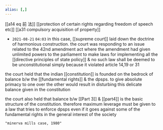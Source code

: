 ```yaml
---
alias: [,]
---
```

[[a14 eq 前 法]] [[protection of certain rights regarding freedom of speech etc]] [[a31 compulsory acquisition of property]]

- `2021-08-21`  `04:03`
in this case, [[supreme court]] laid down the doctrine of harmonious construction. the court was responding to an issue related to the 42nd amendment act where the amendment had given unlimited powers to the parliament to make laws for implementing all the [[directive principles of state policy]] & no such law shall be deemed to be unconstitutional simply because it violated article 14,19 or 31

the court held that the indian [[constitution]] is founded on the bedrock of balance b/w the [[fundamental rights]] & the dpsps. to give absolute primacy to one over the other would result in disturbing this delicate balance given in the constitution

the court also held that balance b/w [[Part 3]] & [[part4]] is the basic structure of the constitution. therefore maximum leverage must be given to a law that tries to enforce dpsps even if it goes against some of the fundamental rights in the general interest of the society
```query
"minerva mills case, 1980"
```